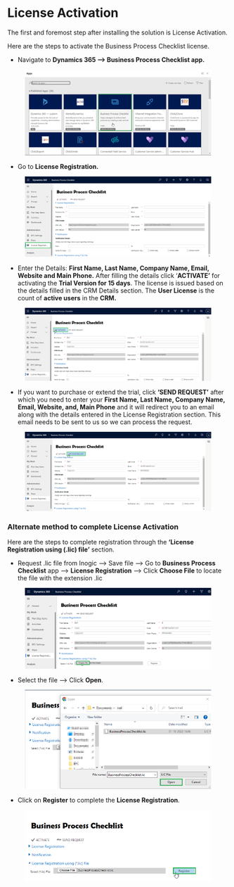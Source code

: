 # License Activation

The first and foremost step after installing the solution is License Activation.

Here are the steps to activate the Business Process Checklist license.

* Navigate to **Dynamics 365 --> Business Process Checklist app.**

<figure><img src="../../.gitbook/assets/1 (303).png" alt=""><figcaption></figcaption></figure>

* Go to **License Registration.**

<figure><img src="../../.gitbook/assets/2 (49).png" alt=""><figcaption></figcaption></figure>

* Enter the Details: **First Name, Last Name, Company Name, Email, Website and Main Phone.** After filling the details click ‘**ACTIVATE’** for activating the **Trial Version for 15 days**. The license is issued based on the details filled in the CRM Details section. The **User License** is the count of **active users** in the **CRM.**

<figure><img src="../../.gitbook/assets/3 (21).png" alt=""><figcaption></figcaption></figure>

* If you want to purchase or extend the trial, click **‘SEND REQUEST’** after which you need to enter your **First Name, Last Name, Company Name, Email, Website, and, Main Phone** and it will redirect you to an email along with the details entered in the License Registration section. This email needs to be sent to us so we can process the request.

<figure><img src="../../.gitbook/assets/4 (26).png" alt=""><figcaption></figcaption></figure>

### Alternate method to complete License Activation

Here are the steps to complete registration through the **‘License Registration using (.lic) file’** section.

* Request .lic file from Inogic --> Save file --> Go to **Business Process Checklist** app --> **License Registration** --> Click **Choose File** to locate the file with the extension .lic

<figure><img src="../../.gitbook/assets/.lic 1.png" alt=""><figcaption></figcaption></figure>

* Select the file --> Click **Open**.

<figure><img src="../../.gitbook/assets/.lic 2.png" alt=""><figcaption></figcaption></figure>

* Click on **Register** to complete the **License Registration**.

<figure><img src="../../.gitbook/assets/.lic 3.png" alt=""><figcaption></figcaption></figure>
